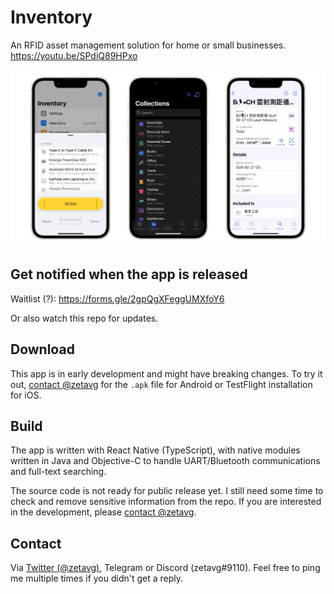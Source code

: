 # Inventory

An RFID asset management solution for home or small businesses. https://youtu.be/SPdiQ89HPxo

![](./images/preview.jpg)


## Get notified when the app is released

Waitlist (?): https://forms.gle/2gpQgXFeggUMXfoY6

Or also watch this repo for updates.


## Download

This app is in early development and might have breaking changes. To try it out, [contact @zetavg](#contact) for the `.apk` file for Android or TestFlight installation for iOS.


## Build

The app is written with React Native (TypeScript), with native modules written in Java and Objective-C to handle UART/Bluetooth communications and full-text searching.

The source code is not ready for public release yet. I still need some time to check and remove sensitive information from the repo. If you are interested in the development, please [contact @zetavg](#contact).

## Contact

Via [Twitter (@zetavg)](https://twitter.com/zetavg), Telegram or Discord (zetavg#9110). Feel free to ping me multiple times if you didn't get a reply.
